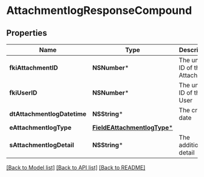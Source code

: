 # AttachmentlogResponseCompound

## Properties
Name | Type | Description | Notes
------------ | ------------- | ------------- | -------------
**fkiAttachmentID** | **NSNumber*** | The unique ID of the Attachment. | 
**fkiUserID** | **NSNumber*** | The unique ID of the User | 
**dtAttachmentlogDatetime** | **NSString*** | The created date | 
**eAttachmentlogType** | [**FieldEAttachmentlogType***](FieldEAttachmentlogType.md) |  | 
**sAttachmentlogDetail** | **NSString*** | The additionnal detail | [optional] 

[[Back to Model list]](../README.md#documentation-for-models) [[Back to API list]](../README.md#documentation-for-api-endpoints) [[Back to README]](../README.md)


